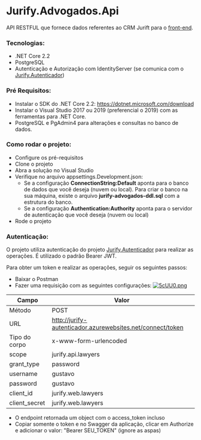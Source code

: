 # Jurify.Advogados.Api

API RESTFUL que fornece dados referentes ao CRM Jurift para o [front-end](https://github.com/gustavoosantoos/Jurify.Advogados.Web).

### Tecnologias:
- .NET Core 2.2
- PostgreSQL
- Autenticação e Autorização com IdentityServer (se comunica com o [Jurify.Autenticador](https://github.com/gustavoosantoos/Jurify.Autenticador))

### Pré Requisitos:

- Instalar o SDK do .NET Core 2.2: https://dotnet.microsoft.com/download
- Instalar o Visual Studio 2017 ou 2019 (preferencial o 2019) com as ferramentas para .NET Core.
- PostgreSQL e PgAdmin4 para alterações e consultas no banco de dados.

### Como rodar o projeto:

- Configure os pré-requisitos
- Clone o projeto
- Abra a solução no Visual Studio
- Verifique no arquivo appsettings.Development.json:
    - Se a configuração **ConnectionString:Default** aponta para o banco de dados que você deseja (nuvem ou local). Para criar o banco na sua máquina, existe o arquivo **jurify-advogados-ddl.sql** com a estrutura do banco.
    - Se a configuração **Authentication:Authority** aponta para o servidor de autenticação que você deseja (nuvem ou local)
- Rode o projeto

### Autenticação:

O projeto utiliza autenticação do projeto [Jurify.Autenticador](https://github.com/gustavoosantoos/Jurify.Autenticador) para realizar as operações. É utilizado o padrão Bearer JWT.

Para obter um token e realizar as operações, seguir os seguintes passos:

- Baixar o Postman
- Fazer uma requisição com as seguintes configurações: 
[![5cUU0.png](https://b.imge.to/2019/07/19/5cUU0.png)](https://imge.to/i/5cUU0)

|Campo|Valor|
|-----|-----|
|Método|POST|
|URL|http://jurify-autenticador.azurewebsites.net/connect/token|
|Tipo do corpo|x-www-form-urlencoded|
|scope|jurify.api.lawyers|
|grant_type|password|
|username|gustavo|
|password|gustavo|
|client_id|jurify.web.lawyers|
|client_secret|jurify.web.lawyers|

- O endpoint retornada um object com o access_token incluso
- Copiar somente o token e no Swagger da aplicação, clicar em Authorize e adicionar o valor: "Bearer SEU_TOKEN" (ignore as aspas) 
